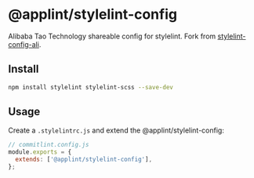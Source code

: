 # @applint/stylelint-config

Alibaba Tao Technology shareable config for stylelint. Fork from [stylelint-config-ali](https://www.npmjs.com/package/stylelint-config-ali).

## Install

```bash
npm install stylelint stylelint-scss --save-dev
```

## Usage

Create a `.stylelintrc.js` and extend the @applint/stylelint-config:

```js
// commitlint.config.js
module.exports = {
  extends: ['@applint/stylelint-config'],
};
```
